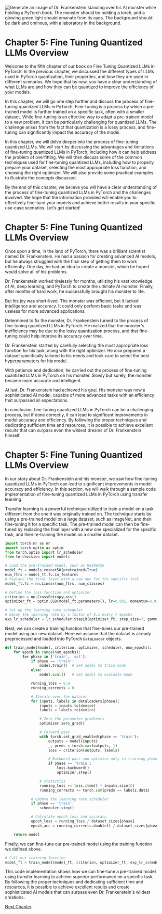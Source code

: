 ![Generate an image of Dr. Frankenstein standing over his AI monster while holding a PyTorch book. The monster should be holding a torch, and a glowing green light should emanate from its eyes. The background should be dark and ominous, with a laboratory in the background.](https://oaidalleapiprodscus.blob.core.windows.net/private/org-ct6DYQ3FHyJcnH1h6OA3fR35/user-qvFBAhW3klZpvcEY1psIUyDK/img-YJhVzI5QLLuDeml9lucVGmaO.png?st=2023-04-13T23%3A53%3A10Z&se=2023-04-14T01%3A53%3A10Z&sp=r&sv=2021-08-06&sr=b&rscd=inline&rsct=image/png&skoid=6aaadede-4fb3-4698-a8f6-684d7786b067&sktid=a48cca56-e6da-484e-a814-9c849652bcb3&skt=2023-04-13T17%3A15%3A06Z&ske=2023-04-14T17%3A15%3A06Z&sks=b&skv=2021-08-06&sig=ZQJR%2BM2c0KXOjFd%2BQH4EhhdCzkC/QaidEBWgbC6f63o%3D)


# Chapter 5: Fine Tuning Quantized LLMs Overview

Welcome to the fifth chapter of our book on Fine Tuning Quantized LLMs in PyTorch! In the previous chapter, we discussed the different types of LLMs used in PyTorch quantization, their properties, and how they are used in different scenarios. We hope that by now, you have a clear understanding of what LLMs are and how they can be quantized to improve the efficiency of your models.

In this chapter, we will go one step further and discuss the process of fine-tuning quantized LLMs in PyTorch. Fine-tuning is a process by which a pre-trained model is further trained on a specific task, often with a smaller dataset. While fine-tuning is an effective way to adapt a pre-trained model to a new problem, it can be particularly challenging for quantized LLMs. The challenge arises from the fact that quantization is a lossy process, and fine-tuning can significantly impact the accuracy of the model.

In this chapter, we will delve deeper into the process of fine-tuning quantized LLMs. We will start by discussing the advantages and limitations of fine-tuning quantized LLMs in PyTorch, including how it can help address the problem of overfitting. We will then discuss some of the common techniques used for fine-tuning quantized LLMs, including how to properly prepare your dataset, selecting the most appropriate loss function, and choosing the right optimizer. We will also provide some practical examples to illustrate the concepts discussed.

By the end of this chapter, we believe you will have a clear understanding of the process of fine-tuning quantized LLMs in PyTorch and the challenges involved. We hope that the information provided will enable you to effectively fine-tune your models and achieve better results in your specific use-case scenarios. Let's get started!
# Chapter 5: Fine Tuning Quantized LLMs Overview

Once upon a time, in the land of PyTorch, there was a brilliant scientist named Dr. Frankenstein. He had a passion for creating advanced AI models, but he always struggled with the final step of getting them to work efficiently. One day, he had an idea to create a monster, which he hoped would solve all of his problems.

Dr. Frankenstein worked tirelessly for months, utilizing his vast knowledge of AI, deep learning, and PyTorch to create the ultimate AI monster. Finally, after months of hard work, he successfully brought his monster to life.

But his joy was short-lived. The monster was efficient, but it lacked intelligence and accuracy. It could only perform basic tasks and was useless for more advanced applications.

Determined to fix the monster, Dr. Frankenstein turned to the process of fine-tuning quantized LLMs in PyTorch. He realized that the monster's inefficiency may be due to the lossy quantization process, and that fine-tuning could help improve its accuracy over time.

Dr. Frankenstein started by carefully selecting the most appropriate loss function for his task, along with the right optimizer. He also prepared a dataset specifically tailored to his needs and took care to select the best hyperparameters for his model.

With patience and dedication, he carried out the process of fine-tuning quantized LLMs in PyTorch on his monster. Slowly but surely, the monster became more accurate and intelligent.

At last, Dr. Frankenstein had achieved his goal. His monster was now a sophisticated AI model, capable of more advanced tasks with an efficiency that surpassed all expectations.

In conclusion, fine-tuning quantized LLMs in PyTorch can be a challenging process, but if done correctly, it can lead to significant improvements in model accuracy and efficiency. By following the proper techniques and dedicating sufficient time and resources, it is possible to achieve excellent results that can surpass even the wildest dreams of Dr. Frankenstein himself.
# Chapter 5: Fine Tuning Quantized LLMs Overview

In our story about Dr. Frankenstein and his monster, we saw how fine-tuning quantized LLMs in PyTorch can lead to significant improvements in model accuracy and efficiency. In this section, we will walk through a sample code implementation of fine-tuning quantized LLMs in PyTorch using transfer learning.

Transfer learning is a powerful technique utilized to train a model on a task different from the one it was originally trained on. The technique starts by using a pre-trained model on a large dataset, such as ImageNet, and then fine-tuning it for a specific task. The pre-trained model can then be fine-tuned by replacing the final layer with a new one specialized for the specific task, and then re-training the model on a smaller dataset.

```python
import torch.nn as nn
import torch.optim as optim
from torch.optim import lr_scheduler
from torchvision import models

# Load the pre-trained model, such as ResNet50
model_ft = models.resnet50(pretrained=True)
num_ftrs = model_ft.fc.in_features
# Replace the final layer with a new one for the specific task
model_ft.fc = nn.Linear(num_ftrs, num_classes)

# Define the loss function and optimizer
criterion = nn.CrossEntropyLoss()
optimizer_ft = optim.SGD(model_ft.parameters(), lr=0.001, momentum=0.9)

# Set up the learning rate scheduler
# Decay the learning rate by a factor of 0.1 every 7 epochs
exp_lr_scheduler = lr_scheduler.StepLR(optimizer_ft, step_size=7, gamma=0.1)
```

Next, we can create a training function that fine-tunes our pre-trained model using our new dataset. Here we assume that the dataset is already preprocessed and loaded into PyTorch `DataLoader` objects.

```python
def train_model(model, criterion, optimizer, scheduler, num_epochs):
    for epoch in range(num_epochs):
        for phase in ['train', 'val']:
            if phase == 'train':
                model.train()  # Set model to train mode
            else:
                model.eval()   # Set model to evaluate mode

            running_loss = 0.0
            running_corrects = 0

            # Iterate over the dataset
            for inputs, labels in dataloaders[phase]:
                inputs = inputs.to(device)
                labels = labels.to(device)

                # Zero the parameter gradients
                optimizer.zero_grad()

                # Forward pass
                with torch.set_grad_enabled(phase == 'train'):
                    outputs = model(inputs)
                    _, preds = torch.max(outputs, 1)
                    loss = criterion(outputs, labels)

                    # Backward pass and optimize only in training phase
                    if phase == 'train':
                        loss.backward()
                        optimizer.step()

                # Statistics
                running_loss += loss.item() * inputs.size(0)
                running_corrects += torch.sum(preds == labels.data)

            # Update the learning rate scheduler
            if phase == 'train':
                scheduler.step()

            # Calculate epoch loss and accuracy
            epoch_loss = running_loss / dataset_sizes[phase]
            epoch_acc = running_corrects.double() / dataset_sizes[phase]

    return model
```

Finally, we can fine-tune our pre-trained model using the training function we defined above.

```python
# Call our training function
model_ft = train_model(model_ft, criterion, optimizer_ft, exp_lr_scheduler, num_epochs=10)
```

This code implementation shows how we can fine-tune a pre-trained model using transfer learning to achieve superior performance on a specific task. By following the proper techniques and dedicating sufficient time and resources, it is possible to achieve excellent results and create sophisticated AI models that can surpass even Dr. Frankenstein's wildest creations.


[Next Chapter](06_Chapter06.md)